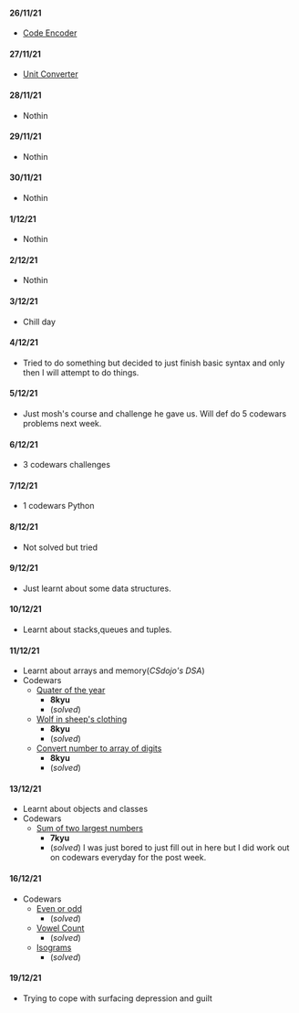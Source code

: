 #### 26/11/21
- [Code Encoder]()

#### 27/11/21
- [Unit Converter]()

#### 28/11/21
- Nothin

#### 29/11/21
- Nothin

#### 30/11/21
- Nothin

#### 1/12/21
- Nothin

#### 2/12/21
- Nothin

#### 3/12/21
- Chill day

#### 4/12/21
- Tried to do something but decided to just finish basic syntax and only then I will attempt to do things.

#### 5/12/21
- Just mosh's course and challenge he gave us. Will def do 5 codewars problems next week.

#### 6/12/21
- 3 codewars challenges

#### 7/12/21
- 1 codewars Python

#### 8/12/21
- Not solved but tried

#### 9/12/21
- Just learnt about some data structures.

#### 10/12/21
- Learnt about stacks,queues and tuples.

#### 11/12/21
- Learnt about arrays and memory(*CSdojo's DSA*)
- Codewars
  - [Quater of the year](https://www.codewars.com/kata/5ce9c1000bab0b001134f5af)
      - **8kyu**
      - (*solved*)
  - [Wolf in sheep's clothing](https://www.codewars.com/kata/5c8bfa44b9d1192e1ebd3d15/)
      - **8kyu**
      - (*solved*)
  - [Convert number to array of digits](https://www.codewars.com/kata/5583090cbe83f4fd8c000051)
      - **8kyu**
      - (*solved*)
#### 13/12/21
- Learnt about objects and classes
- Codewars
  - [Sum of two largest numbers](https://www.codewars.com/kata/558fc85d8fd1938afb000014/solutions/python)
    - **7kyu**
    - (*solved*)
I was just bored to just fill out in here but I did work out on codewars everyday for the post week.

#### 16/12/21
- Codewars
  - [Even or odd](https://www.codewars.com/kata/53da3dbb4a5168369a0000fe/train/python)
    - (*solved*)
  - [Vowel Count](https://www.codewars.com/kata/54ff3102c1bad923760001f3/train/python)
    - (*solved*)
  - [Isograms](https://www.codewars.com/kata/54ba84be607a92aa900000f1/train/python)
    - (*solved*)
#### 19/12/21
- Trying to cope with surfacing depression and guilt
